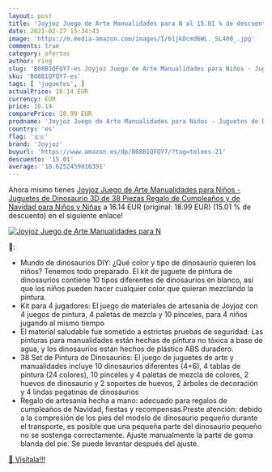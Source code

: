 ```yaml
---
layout: post
title: 'Joyjoz Juego de Arte Manualidades para N al 15.01 % de descuento'
date: 2021-02-27 15:34:43
image: 'https://m.media-amazon.com/images/I/61jkDcmd6WL._SL400_.jpg'
comments: true
category: ofertas
author: ring
slug: 'B08B1QFQY7-es Joyjoz Juego de Arte Manualidades para Niños - Juguetes de...'
sku: 'B08B1QFQY7-es'
tags: [ 'juguetes', ]
actualPrice: 16.14 EUR
currency: EUR
price: 16.14
comparePrice: 18.99 EUR
prodname: 'Joyjoz Juego de Arte Manualidades para Niños - Juguetes de Dinosaurio 3D de 38 Piezas  Regalo de Cumpleaños y de Navidad para Niños y Niñas'
country: 'es'
flag: '🇪🇸'
brand: 'Joyjoz'
buyurl: 'https://www.amazon.es/dp/B08B1QFQY7/?tag=tolees-21'
descuento: '15.01'
average: '18.6252459016391'
---
```


Ahora mismo tienes [Joyjoz Juego de Arte Manualidades para Niños - Juguetes de Dinosaurio 3D de 38 Piezas  Regalo de Cumpleaños y de Navidad para Niños y Niñas](https://www.amazon.es/dp/B08B1QFQY7/?tag=tolees-21) a 16.14 EUR (original: 18.99 EUR) (15.01 %  de descuento) en el siguiente enlace!

[![Joyjoz Juego de Arte Manualidades para N](https://m.media-amazon.com/images/I/61jkDcmd6WL._SL400_.jpg)](https://www.amazon.es/dp/B08B1QFQY7/?tag=tolees-21)

🔎:

- Mundo de dinosaurios DIY: ¿Qué color y tipo de dinosaurio quieren los niños? Tenemos todo preparado. El kit de juguete de pintura de dinosaurios contiene 10 tipos diferentes de dinosaurios en blanco, así que los niños pueden hacer cualquier color que quieran mezclando la pintura.
- Kit para 4 jugadores: El juego de materiales de artesanía de Joyjoz con 4 juegos de pintura, 4 paletas de mezcla y 10 pinceles, para 4 niños jugando al mismo tiempo
- El material saludable fue sometido a estrictas pruebas de seguridad: Las pinturas para manualidades están hechas de pintura no tóxica a base de agua, y los dinosaurios están hechos de plástico ABS duradero.
- 38 Set de Pintura de Dinosaurios: El juego de juguetes de arte y manualidades incluye 10 dinosaurios diferentes (4+6), 4 tablas de pintura (24 colores), 10 pinceles y 4 paletas de mezcla de colores, 2 huevos de dinosaurio y 2 soportes de huevos, 2 árboles de decoración y 4 lindas pegatinas de dinosaurios
- Regalo de artesanía hecha a mano: adecuado para regalos de cumpleaños de Navidad, fiestas y recompensas.Preste atención: debido a la compresión de los pies del modelo de dinosaurio pequeño durante el transporte, es posible que una pequeña parte del dinosaurio pequeño no se sostenga correctamente. Ajuste manualmente la parte de goma blanda del pie. Se puede levantar después del ajuste.

[🛒 Visítala!!!](https://www.amazon.es/dp/B08B1QFQY7/?tag=tolees-21)
